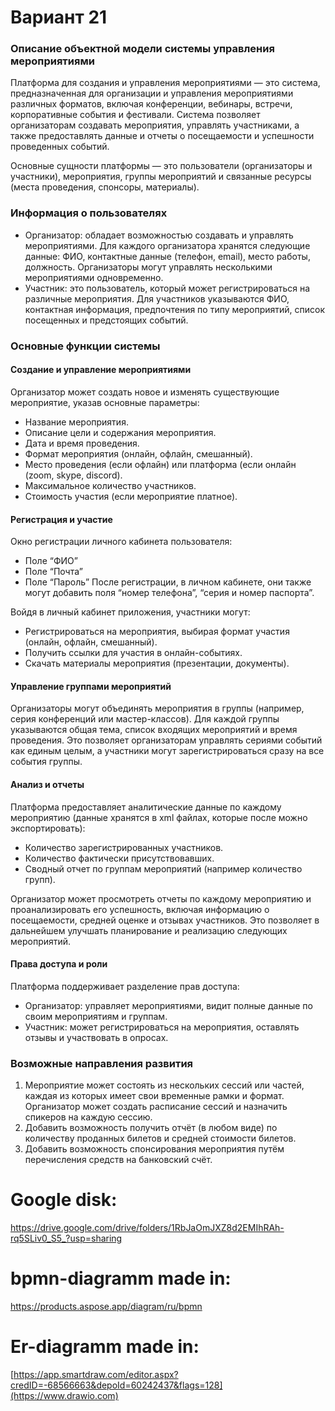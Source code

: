 # Вариант 21
### Описание объектной модели системы управления мероприятиями
Платформа для создания и управления мероприятиями — это система, предназначенная для организации и управления мероприятиями различных форматов, включая конференции, вебинары, встречи, корпоративные события и фестивали. Система позволяет организаторам создавать мероприятия, управлять участниками, а также предоставлять данные и отчеты о посещаемости и успешности проведенных событий.

Основные сущности платформы — это пользователи (организаторы и участники), мероприятия, группы мероприятий и связанные ресурсы (места проведения, спонсоры, материалы).

### Информация о пользователях
- Организатор: обладает возможностью создавать и управлять мероприятиями. Для каждого организатора хранятся следующие данные: ФИО, контактные данные (телефон, email), место работы, должность. Организаторы могут управлять несколькими мероприятиями одновременно.
- Участник: это пользователь, который может регистрироваться на различные мероприятия. Для участников указываются ФИО, контактная информация, предпочтения по типу мероприятий, список посещенных и предстоящих событий.

### Основные функции системы
#### Создание и управление мероприятиями 
Организатор может создать новое и изменять существующие мероприятие, указав основные параметры:
- Название мероприятия.
- Описание цели и содержания мероприятия.
- Дата и время проведения.
- Формат мероприятия (онлайн, офлайн, смешанный).
- Место проведения (если офлайн) или платформа (если онлайн (zoom, skype, discord).
- Максимальное количество участников.
- Стоимость участия (если мероприятие платное).
#### Регистрация и участие 
Окно регистрации личного кабинета пользователя:
- Поле “ФИО”
- Поле “Почта”
- Поле “Пароль”
После регистрации, в личном кабинете, они также могут добавить поля “номер телефона”, “серия и номер паспорта”.

Войдя в личный кабинет приложения, участники могут:
- Регистрироваться на мероприятия, выбирая формат участия (онлайн, офлайн, смешанный).
- Получить ссылки для участия в онлайн-событиях.
- Скачать материалы мероприятия (презентации, документы).

#### Управление группами мероприятий 
Организаторы могут объединять мероприятия в группы (например, серия конференций или мастер-классов). Для каждой группы указываются общая тема, список входящих мероприятий и время проведения. Это позволяет организаторам управлять сериями событий как единым целым, а участники могут зарегистрироваться сразу на все события группы.
#### Анализ и отчеты 
Платформа предоставляет аналитические данные по каждому мероприятию (данные хранятся в xml файлах, которые после можно экспортировать):
- Количество зарегистрированных участников.
- Количество фактически присутствовавших.
- Сводный отчет по группам мероприятий (например количество групп).
  
Организатор может просмотреть отчеты по каждому мероприятию и проанализировать его успешность, включая информацию о посещаемости, средней оценке и отзывах участников. Это позволяет в дальнейшем улучшать планирование и реализацию следующих мероприятий.

#### Права доступа и роли 
Платформа поддерживает разделение прав доступа:
- Организатор: управляет мероприятиями, видит полные данные по своим мероприятиям и группам.
- Участник: может регистрироваться на мероприятия, оставлять отзывы и участвовать в опросах.


### Возможные направления развития
1. Мероприятие может состоять из нескольких сессий или частей, каждая из которых имеет свои временные рамки и формат. Организатор может создать расписание сессий и назначить спикеров на каждую сессию.
2. Добавить возможность получить отчёт (в любом виде) по количеству проданных билетов и средней стоимости билетов.
3. Добавить возможность спонсирования мероприятия путём перечисления средств на банковский счёт.



# Google disk: 
https://drive.google.com/drive/folders/1RbJaOmJXZ8d2EMIhRAh-rq5SLiv0_S5_?usp=sharing

# bpmn-diagramm made in: 
https://products.aspose.app/diagram/ru/bpmn

# Er-diagramm made in: 
[https://app.smartdraw.com/editor.aspx?credID=-68566663&depoId=60242437&flags=128](https://www.drawio.com)
